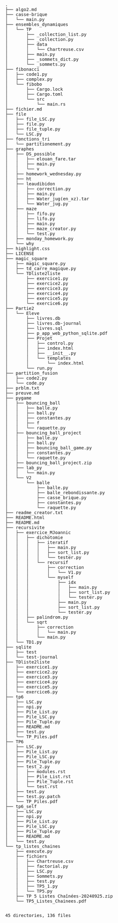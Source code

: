 <!DOCTYPE html>
<html>
<head>
<meta charset="ISO-8859-1">
<title>Source file</title>
<link rel="stylesheet" type="text/css" href="highlight.css">
</head>
<body class="hl">
<pre class="hl">.
├── algo2.md
├── casse-brique
│   └── main.py
├── ensembles_dynamiques
│   └── TP
│       ├── _collection_list.py
│       ├── _collection.py
│       ├── data
│       │   └── Chartreuse.csv
│       ├── main.py
│       ├── _sommets_dict.py
│       └── _sommets.py
├── fibonacci
│   ├── code1.py
│   ├── complex.py
│   └── fibobo
│       ├── Cargo.lock
│       ├── Cargo.toml
│       └── src
│           └── main.rs
├── fichier.md
├── file
│   ├── file_LSC.py
│   ├── file.py
│   ├── file_tuple.py
│   └── LSC.py
├── fonctions_tri
│   └── partitionement.py
├── graphes
│   ├── DS_possible
│   │   ├── elouan_fare.tar
│   │   ├── main.py
│   │   └── v
│   ├── homework_wednesday.py
│   ├── ht
│   ├── leaudibidon
│   │   ├── correction.py
│   │   ├── main.py
│   │   ├── Water_jug(en_xz).tar
│   │   └── Water_jug.py
│   ├── maze
│   │   ├── fifo.py
│   │   ├── lifo.py
│   │   ├── main.py
│   │   ├── maze_creator.py
│   │   └── test.py
│   ├── monday_homework.py
│   └── why
├── highlight.css
├── LICENSE
├── magic_square
│   ├── magic_square.py
│   ├── td_carre_magique.py
│   └── TDliste2liste
│       ├── exercice1.py
│       ├── exercice2.py
│       ├── exercice3.py
│       ├── exercice4.py
│       ├── exercice5.py
│       └── exercice6.py
├── Partie2
│   └── Eleve
│       ├── livres.db
│       ├── livres.db-journal
│       ├── livres.sql
│       ├── p_app_web_python_sqlite.pdf
│       ├── Projet
│       │   ├── control.py
│       │   ├── index.html
│       │   ├── __init__.py
│       │   └── templates
│       │       └── index.html
│       └── run.py
├── partition_fusion
│   ├── code2.py
│   └── code.py
├── prblm.txt
├── preuve.md
├── pygame
│   ├── bouncing_ball
│   │   ├── balle.py
│   │   ├── ball.py
│   │   ├── constantes.py
│   │   ├── f
│   │   └── raquette.py
│   ├── bouncing_ball_project
│   │   ├── balle.py
│   │   ├── ball.py
│   │   ├── bouncing_ball_game.py
│   │   ├── constantes.py
│   │   └── raquette.py
│   ├── bouncing_ball_project.zip
│   ├── lab_py
│   │   └── main.py
│   └── V2
│       └── balle
│           ├── balle.py
│           ├── balle_rebondissante.py
│           ├── casse_brique.py
│           ├── constantes.py
│           └── raquette.py
├── readme_creator.txt
├── README.html
├── README.md
├── recursivite
│   ├── exercice_MJoannic
│   │   ├── dichotomie
│   │   │   ├── iteratif
│   │   │   │   ├── main.py
│   │   │   │   ├── sort_list.py
│   │   │   │   └── tester.py
│   │   │   └── recursif
│   │   │       ├── correction
│   │   │       │   └── V1.py
│   │   │       └── myself
│   │   │           ├── idx
│   │   │           │   ├── main.py
│   │   │           │   ├── sort_list.py
│   │   │           │   └── tester.py
│   │   │           ├── main.py
│   │   │           ├── sort_list.py
│   │   │           └── tester.py
│   │   ├── palindrom.py
│   │   └── sqrt
│   │       ├── correction
│   │       │   └── main.py
│   │       └── main.py
│   └── TD1.py
├── sqlite
│   ├── test
│   └── test-journal
├── TDliste2liste
│   ├── exercice1.py
│   ├── exercice2.py
│   ├── exercice3.py
│   ├── exercice4.py
│   ├── exercice5.py
│   └── exercice6.py
├── tp6
│   ├── LSC.py
│   ├── npi.py
│   ├── Pile_List.py
│   ├── Pile_LSC.py
│   ├── Pile_Tuple.py
│   ├── README.md
│   ├── test.py
│   └── TP_Piles.pdf
├── TP6
│   ├── LSC.py
│   ├── Pile_List.py
│   ├── Pile_LSC.py
│   ├── Pile_Tuple.py
│   ├── test_2.py
│   │   ├── modules.rst
│   │   ├── Pile_List.rst
│   │   ├── Pile_Tuple.rst
│   │   └── test.rst
│   ├── test.py
│   ├── test.py.patch
│   └── TP_Piles.pdf
├── tp6_self
│   ├── LSC.py
│   ├── npi.py
│   ├── Pile_List.py
│   ├── Pile_LSC.py
│   ├── Pile_Tuple.py
│   ├── README.md
│   └── test.py
└── tp_listes_chaines
    ├── execute.py
    ├── fichiers
    │   ├── Chartreuse.csv
    │   ├── factorial.py
    │   ├── LSC.py
    │   ├── Sommets.py
    │   ├── test.py
    │   ├── TP5_1.py
    │   └── TP5.py
    ├── TP 5 Listes Chaînées-20240925.zip
    └── TP5_Listes_Chainees.pdf

45 directories, 136 files
</pre>
</body>
</html>
<!--HTML generated by highlight 4.13, http://andre-simon.de/-->
